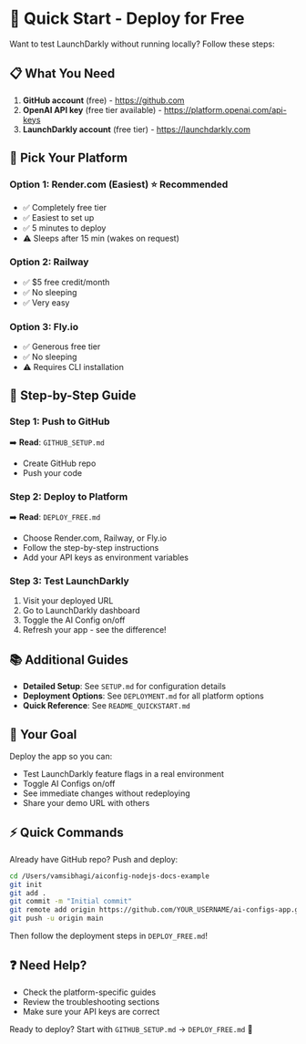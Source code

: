 # 🚀 Quick Start - Deploy for Free

Want to test LaunchDarkly without running locally? Follow these steps:

## 📋 What You Need

1. **GitHub account** (free) - https://github.com
2. **OpenAI API key** (free tier available) - https://platform.openai.com/api-keys
3. **LaunchDarkly account** (free tier) - https://launchdarkly.com

## 🎯 Pick Your Platform

### Option 1: Render.com (Easiest) ⭐ Recommended
- ✅ Completely free tier
- ✅ Easiest to set up
- ✅ 5 minutes to deploy
- ⚠️ Sleeps after 15 min (wakes on request)

### Option 2: Railway
- ✅ $5 free credit/month
- ✅ No sleeping
- ✅ Very easy

### Option 3: Fly.io
- ✅ Generous free tier
- ✅ No sleeping
- ⚠️ Requires CLI installation

## 📖 Step-by-Step Guide

### Step 1: Push to GitHub
➡️ **Read**: `GITHUB_SETUP.md`
- Create GitHub repo
- Push your code

### Step 2: Deploy to Platform
➡️ **Read**: `DEPLOY_FREE.md`
- Choose Render.com, Railway, or Fly.io
- Follow the step-by-step instructions
- Add your API keys as environment variables

### Step 3: Test LaunchDarkly
1. Visit your deployed URL
2. Go to LaunchDarkly dashboard
3. Toggle the AI Config on/off
4. Refresh your app - see the difference!

## 📚 Additional Guides

- **Detailed Setup**: See `SETUP.md` for configuration details
- **Deployment Options**: See `DEPLOYMENT.md` for all platform options
- **Quick Reference**: See `README_QUICKSTART.md`

## 🎯 Your Goal

Deploy the app so you can:
- Test LaunchDarkly feature flags in a real environment
- Toggle AI Configs on/off
- See immediate changes without redeploying
- Share your demo URL with others

## ⚡ Quick Commands

Already have GitHub repo? Push and deploy:

```bash
cd /Users/vamsibhagi/aiconfig-nodejs-docs-example
git init
git add .
git commit -m "Initial commit"
git remote add origin https://github.com/YOUR_USERNAME/ai-configs-app.git
git push -u origin main
```

Then follow the deployment steps in `DEPLOY_FREE.md`!

## ❓ Need Help?

- Check the platform-specific guides
- Review the troubleshooting sections
- Make sure your API keys are correct

Ready to deploy? Start with `GITHUB_SETUP.md` → `DEPLOY_FREE.md` 🚀
